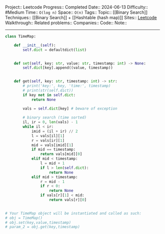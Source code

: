 Project:: Leetcode
Progress:: Completed
Date:: 2024-06-13
Difficulty:: #Medium 
Time:: `O(log n)`
Space:: `O(n)`
Tags:: 
Topic:: [[Binary Search]]
Techniques:: [[Binary Search]] + [[Hashtable (hash map)]]
Sites:: [Leetcode](https://leetcode.com/problems/time-based-key-value-store/description/)
Walkthrough:: 
Related problems:: 
Companies:: 
Code:: 
Note:: 

---

```python
class TimeMap:

    def __init__(self):
        self.dict = defaultdict(list)
        

    def set(self, key: str, value: str, timestamp: int) -> None:
        self.dict[key].append((value, timestamp))
        

    def get(self, key: str, timestamp: int) -> str:
        # print('key:', key, 'time:', timestamp)
        # print(str(self.dict))
        if key not in self.dict:
            return None
        
        vals = self.dict[key] # beware of exception

        # binary search (time sorted)
        il, ir = 0, len(vals) - 1
        while il < ir:
            imid = (il + ir) // 2
            l = vals[il][1]
            r = vals[ir][1]
            mid = vals[imid][1]
            if mid == timestamp:
                return vals[mid][0]
            elif mid < timestamp:
                l = mid + 1
                if l > len(self.dict):
                    return None
            elif mid > timestamp:
                r = mid - 1
                if r < 0:
                    return None
                if vals[r][1] < mid:
                    return vals[r][0]
    

# Your TimeMap object will be instantiated and called as such:
# obj = TimeMap()
# obj.set(key,value,timestamp)
# param_2 = obj.get(key,timestamp)
```